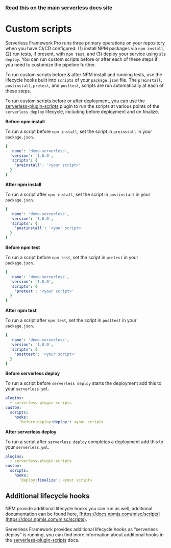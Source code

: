 <!--
title: Serverless Dashboard - CI/CD Custom Scripts
menuText: Custom Scripts
menuOrder: 3
layout: Doc
-->

<!-- DOCS-SITE-LINK:START automatically generated  -->

### [Read this on the main serverless docs site](https://serverless.com/framework/docs/dashboard/cicd/custom-scripts/)

<!-- DOCS-SITE-LINK:END -->

# Custom scripts

Serverless Framework Pro runs three primary operations on your repository when you have CI/CD configured: (1) install NPM packages via `npm install`, (2) run tests, if present, with `npm test`, and (3) deploy your service using `sls deploy`. You can run custom scripts before or after each of these steps if you need to customize the pipeline further.

To run custom scripts before & after NPM install and running tests, use the lifecycle hooks built into `scripts` of your `package.json` file. The `preinstall`, `postinstall`, `pretest`, and `posttest`, scripts are run automatically at each of these steps.

To run custom scripts before or after deployment, you can use the [serverless-plugin-scripts](https://github.com/mvila/serverless-plugin-scripts) plugin to run the scripts at various points of the `serverless deploy` lifecycle, including before deployment and on finalize.

**Before npm install**

To run a script before `npm install`, set the script in `preinstall` in your `package.json`.

```yaml
{
  'name': 'demo-serverless',
  'version': '1.0.0',
  'scripts': {
    'preinstall': '<your script>'
  }
}
```

**After npm install**

To run a script after `npm install`, set the script in `postinstall` in your `package.json`.

```yaml
{
  'name': 'demo-serverless',
  'version': '1.0.0',
  'scripts': {
    'postinstall': '<your script>'
  }
}
```

**Before npm test**

To run a script before `npm test`, set the script in `pretest` in your `package.json`.

```yaml
{
  'name': 'demo-serverless',
  'version': '1.0.0',
  'scripts': {
    'pretest': '<your script>'
  }
}
```

**After npm test**

To run a script after `npm test`, set the script in `posttest` in your `package.json`.

```yaml
{
  'name': 'demo-serverless',
  'version': '1.0.0',
  'scripts': {
    'posttest': '<your script>'
  }
}
```

**Before serverless deploy**

To run a script before `serverless deploy` starts the deployment add this to your `serverless.yml`.

```yaml
plugins:
  - serverless-plugin-scripts
custom:
  scripts:
    hooks:
      ‘before:deploy:deploy': <your script>
```

**After serverless deploy**

To run a script after `serverless deploy` completes a deployment add this to your `serverless.yml`.

```yaml
plugins:
  - serverless-plugin-scripts
custom:
  scripts:
    hooks:
      ‘deploy:finalize’: <your script>
```

## Additional lifecycle hooks

NPM provide additional lifecycle hooks you can run as well, additional documentation can be found here, [https://docs.npmjs.com/misc/scripts](https://docs.npmjs.com/misc/scripts).

Serverless Framework provides additional lifecycle hooks as “serverless deploy” is running, you can find more information about additional hooks in the [serverless-plugin-scripts](https://github.com/mvila/serverless-plugin-scripts) docs.
